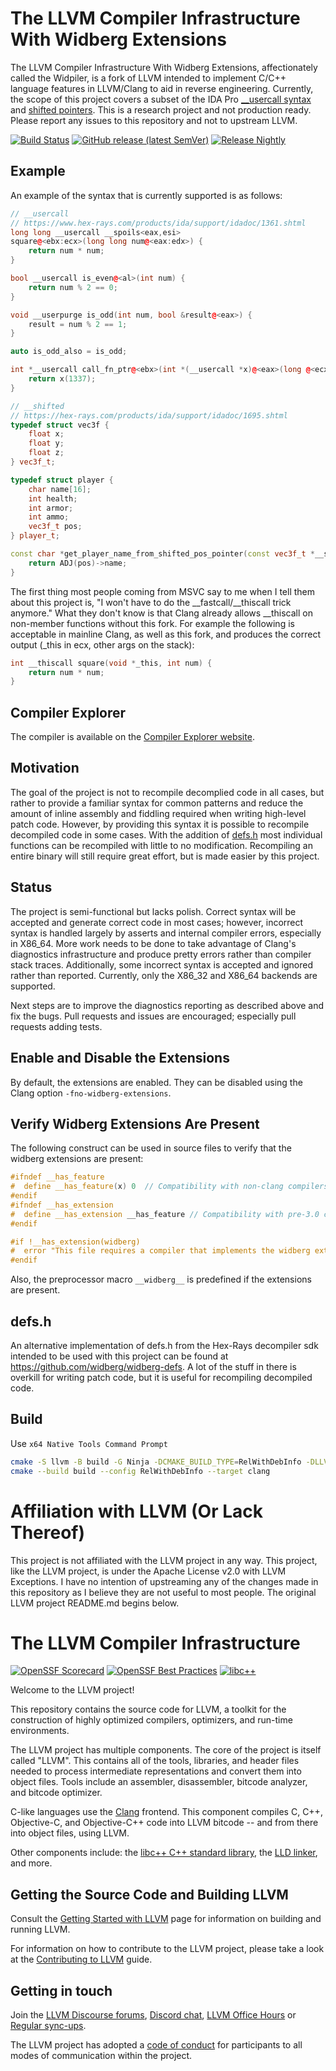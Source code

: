 # The LLVM Compiler Infrastructure With Widberg Extensions

The LLVM Compiler Infrastructure With Widberg Extensions, affectionately called
the Widpiler, is a fork of LLVM intended to implement C/C++ language features in
LLVM/Clang to aid in reverse engineering. Currently, the scope of this project
covers a subset of the IDA Pro [__usercall syntax](https://github.com/widberg/llvm-project-widberg-extensions/wiki/User‐Defined-Calling-Conventions)
and [shifted pointers](https://github.com/widberg/llvm-project-widberg-extensions/wiki/Shifted-Pointers).
This is a research project and not production ready. Please report any issues to
this repository and not to upstream LLVM.

[![Build Status](https://github.com/widberg/llvm-project-widberg-extensions/actions/workflows/widberg-build.yml/badge.svg?branch=main)](https://github.com/widberg/llvm-project-widberg-extensions/actions/workflows/widberg-build.yml)
[![GitHub release (latest SemVer)](https://img.shields.io/github/v/release/widberg/llvm-project-widberg-extensions)](https://github.com/widberg/llvm-project-widberg-extensions/releases)
[![Release Nightly](https://img.shields.io/badge/release-nightly-5e025f?labelColor=301934)](https://nightly.link/widberg/llvm-project-widberg-extensions/workflows/widberg-build/main)

## Example

An example of the syntax that is currently supported is as follows:

```cpp
// __usercall
// https://www.hex-rays.com/products/ida/support/idadoc/1361.shtml
long long __usercall __spoils<eax,esi>
square@<ebx:ecx>(long long num@<eax:edx>) {
    return num * num;
}

bool __usercall is_even@<al>(int num) {
    return num % 2 == 0;
}

void __userpurge is_odd(int num, bool &result@<eax>) {
    result = num % 2 == 1;
}

auto is_odd_also = is_odd;

int *__usercall call_fn_ptr@<ebx>(int *(__usercall *x)@<eax>(long @<ecx>)@<edx>) {
    return x(1337);
}

// __shifted
// https://hex-rays.com/products/ida/support/idadoc/1695.shtml
typedef struct vec3f {
    float x;
    float y;
    float z;
} vec3f_t;

typedef struct player {
    char name[16];
    int health;
    int armor;
    int ammo;
    vec3f_t pos;
} player_t;

const char *get_player_name_from_shifted_pos_pointer(const vec3f_t *__shifted(player_t, 0x1C) pos) {
    return ADJ(pos)->name;
}
```

The first thing most people coming from MSVC say to me when I tell them
about this project is, "I won't have to do the __fastcall/__thiscall trick
anymore." What they don't know is that Clang already allows __thiscall on
non-member functions without this fork. For example the following is
acceptable in mainline Clang, as well as this fork, and produces the correct
output (_this in ecx, other args on the stack):

```cpp
int __thiscall square(void *_this, int num) {
    return num * num;
}
```

## Compiler Explorer

The compiler is available on the [Compiler Explorer website](https://godbolt.org/z/9TdsYGqG9).

## Motivation

The goal of the project is not to recompile decomplied code in all cases, but rather to provide a familiar syntax for common patterns and reduce the amount of inline assembly and fiddling required when writing high-level patch code. However, by providing this syntax it is possible to recompile decompiled code in some cases. With the addition of [defs.h](#defsh) most individual functions can be recompiled with little to no modification. Recompiling an entire binary will still require great effort, but is made easier by this project.

## Status

The project is semi-functional but lacks polish. Correct syntax will be accepted
and generate correct code in most cases; however, incorrect syntax is handled
largely by asserts and internal compiler errors, especially in X86_64. More work
needs to be done to take advantage of Clang's diagnostics infrastructure and
produce pretty errors rather than compiler stack traces. Additionally, some
incorrect syntax is accepted and ignored rather than reported. Currently, only
the X86_32 and X86_64 backends are supported.

Next steps are to improve the diagnostics reporting as described above and fix
the bugs. Pull requests and issues are encouraged; especially pull requests
adding tests.

## Enable and Disable the Extensions

By default, the extensions are enabled. They can be disabled using the
Clang option `-fno-widberg-extensions`.

## Verify Widberg Extensions Are Present

The following construct can be used in source files to verify that the
widberg extensions are present:

```cpp
#ifndef __has_feature
#  define __has_feature(x) 0  // Compatibility with non-clang compilers.
#endif
#ifndef __has_extension
#  define __has_extension __has_feature // Compatibility with pre-3.0 compilers.
#endif

#if !__has_extension(widberg)
#  error "This file requires a compiler that implements the widberg extensions."
#endif
```

Also, the preprocessor macro `__widberg__` is predefined if the extensions are present.

## defs.h

An alternative implementation of defs.h from the Hex-Rays decompiler sdk intended to be used with this project can be found at https://github.com/widberg/widberg-defs. A lot of the stuff in there is overkill for writing patch code, but it is useful for recompiling decompiled code.

## Build

Use `x64 Native Tools Command Prompt`

```sh
cmake -S llvm -B build -G Ninja -DCMAKE_BUILD_TYPE=RelWithDebInfo -DLLVM_ENABLE_PROJECTS="clang" -DLLVM_ENABLE_ASSERTIONS=ON -DLLVM_TARGETS_TO_BUILD="X86"
cmake --build build --config RelWithDebInfo --target clang
```

# Affiliation with LLVM (Or Lack Thereof)

This project is not affiliated with the LLVM project in any way.
This project, like the LLVM project, is under the Apache License
v2.0 with LLVM Exceptions. I have no intention of upstreaming any
of the changes made in this repository as I believe they are not
useful to most people. The original LLVM project README.md begins
below.

# The LLVM Compiler Infrastructure

[![OpenSSF Scorecard](https://api.securityscorecards.dev/projects/github.com/llvm/llvm-project/badge)](https://securityscorecards.dev/viewer/?uri=github.com/llvm/llvm-project)
[![OpenSSF Best Practices](https://www.bestpractices.dev/projects/8273/badge)](https://www.bestpractices.dev/projects/8273)
[![libc++](https://github.com/llvm/llvm-project/actions/workflows/libcxx-build-and-test.yaml/badge.svg?branch=main&event=schedule)](https://github.com/llvm/llvm-project/actions/workflows/libcxx-build-and-test.yaml?query=event%3Aschedule)

Welcome to the LLVM project!

This repository contains the source code for LLVM, a toolkit for the
construction of highly optimized compilers, optimizers, and run-time
environments.

The LLVM project has multiple components. The core of the project is
itself called "LLVM". This contains all of the tools, libraries, and header
files needed to process intermediate representations and convert them into
object files. Tools include an assembler, disassembler, bitcode analyzer, and
bitcode optimizer.

C-like languages use the [Clang](https://clang.llvm.org/) frontend. This
component compiles C, C++, Objective-C, and Objective-C++ code into LLVM bitcode
-- and from there into object files, using LLVM.

Other components include:
the [libc++ C++ standard library](https://libcxx.llvm.org),
the [LLD linker](https://lld.llvm.org), and more.

## Getting the Source Code and Building LLVM

Consult the
[Getting Started with LLVM](https://llvm.org/docs/GettingStarted.html#getting-the-source-code-and-building-llvm)
page for information on building and running LLVM.

For information on how to contribute to the LLVM project, please take a look at
the [Contributing to LLVM](https://llvm.org/docs/Contributing.html) guide.

## Getting in touch

Join the [LLVM Discourse forums](https://discourse.llvm.org/), [Discord
chat](https://discord.gg/xS7Z362),
[LLVM Office Hours](https://llvm.org/docs/GettingInvolved.html#office-hours) or
[Regular sync-ups](https://llvm.org/docs/GettingInvolved.html#online-sync-ups).

The LLVM project has adopted a [code of conduct](https://llvm.org/docs/CodeOfConduct.html) for
participants to all modes of communication within the project.
